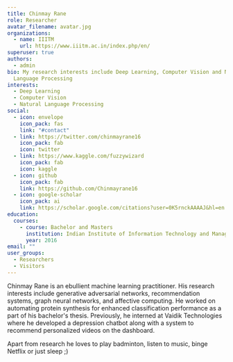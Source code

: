 ```yaml
---
title: Chinmay Rane
role: Researcher
avatar_filename: avatar.jpg
organizations:
  - name: IIITM
    url: https://www.iiitm.ac.in/index.php/en/
superuser: true
authors:
  - admin
bio: My research interests include Deep Learning, Computer Vision and Natural
  Language Processing
interests:
  - Deep Learning
  - Computer Vision
  - Natural Language Processing
social:
  - icon: envelope
    icon_pack: fas
    link: "#contact"
  - link: https://twitter.com/chinmayrane16
    icon_pack: fab
    icon: twitter
  - link: https://www.kaggle.com/fuzzywizard
    icon_pack: fab
    icon: kaggle
  - icon: github
    icon_pack: fab
    link: https://github.com/Chinmayrane16
  - icon: google-scholar
    icon_pack: ai
    link: https://scholar.google.com/citations?user=0K5rnckAAAAJ&hl=en
education:
  courses:
    - course: Bachelor and Masters
      institution: Indian Institute of Information Technology and Management, Gwalior
      year: 2016
email: ""
user_groups:
  - Researchers
  - Visitors
---
```

Chinmay Rane is an ebullient machine learning practitioner. His research interests include generative adversarial networks, recommendation systems, graph neural networks, and affective computing. He worked on automating protein synthesis for enhanced classification performance as a part of his bachelor's thesis. Previously, he interned at Vaidik Technologies where he developed a depression chatbot along with a system to recommend personalized videos on the dashboard.

Apart from research he loves to play badminton, listen to music, binge Netflix or just sleep ;)